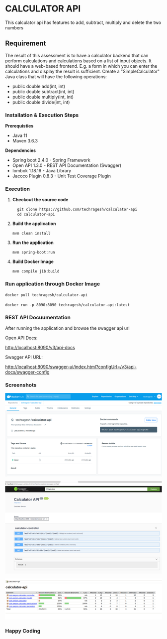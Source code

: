 # CALCULATOR API
This calculator api has features to add, subtract, multiply and delete the two numbers

## Requirement

The result of this assessment is to have a calculator backend that can perform calculations
and calculations based on a list of input objects. It should have a web-based frontend. E.g. a
form in which you can enter the calculations and display the result is sufficient.
Create a "SimpleCalculator" Java class that will have the following operations:
- public double add(int, int)
- public double subtract(int, int)
- public double multiply(int, int)
- public double divide(int, int)


### Installation & Execution Steps

**Prerequisties**
* Java 11
* Maven 3.6.3

**Dependencies**
* Spring boot 2.4.0 - Spring Framework
* Open API 1.3.0  - REST API Documentation (Swagger)
* lombok 1.18.16 - Java Library
* Jacoco Plugin 0.8.3 - Unit Test Coverage Plugin

### Execution

1. **Checkout the source code**
    ```
      git clone https://github.com/techragesh/calculator-api
      cd calculator-api
    ```

2. **Build the application**
    ```
    mvn clean install
    ```

3. **Run the application**
    ```
    mvn spring-boot:run
    ```
4. **Build Docker Image**
   ```
   mvn compile jib:build
   ```

### Run application through Docker Image

```
docker pull techragesh/calculator-api

docker run -p 8090:8090 techragesh/calculator-api:latest

```

### REST API Docuumentation

After running the application and browse the swagger api url

Open API Docs:

[http://localhost:8090/v3/api-docs](http://localhost:8090/v3/api-docs)

Swagger API URL:

[http://localhost:8090/swagger-ui/index.html?configUrl=/v3/api-docs/swagger-config](http://localhost:8090/swagger-ui/index.html?configUrl=/v3/api-docs/swagger-config)

### Screenshots

![calculatorapi-docker-image.png](calculatorapi-docker-image.png)

![calculatorapi-swagger.png](calculatorapi-swagger.png)

![coverage_report](coverage_report.png)

### Happy Coding